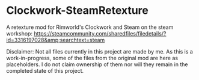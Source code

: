 # Clockwork-SteamRetexture
A retexture mod for Rimworld's Clockwork and Steam on the steam workshop: https://steamcommunity.com/sharedfiles/filedetails/?id=3316197028&amp;searchtext=steam


Disclaimer:
Not all files currently in this project are made by me. As this is a work-in-progress, some of the files from the original mod are here as placeholders. I do not claim ownership of them nor will they remain in the completed state of this project.
